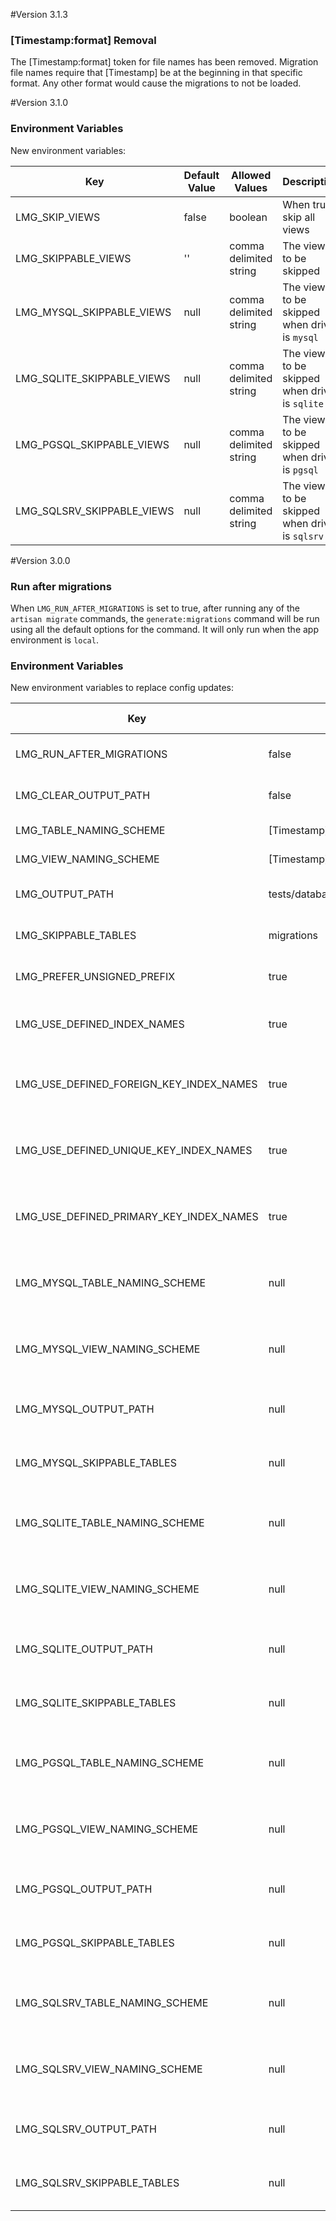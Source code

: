 #Version 3.1.3
### [Timestamp:format] Removal
The [Timestamp:format] token for file names has been removed. Migration file names require that [Timestamp] be at the beginning in that specific format. Any other format would cause the migrations to not be loaded.


#Version 3.1.0
### Environment Variables
New environment variables:

| Key | Default Value | Allowed Values | Description |
| --- | ------------- | -------------- | ----------- |
| LMG_SKIP_VIEWS | false | boolean | When true, skip all views |
| LMG_SKIPPABLE_VIEWS | '' | comma delimited string | The views to be skipped |
| LMG_MYSQL_SKIPPABLE_VIEWS | null | comma delimited string | The views to be skipped when driver is `mysql` |
| LMG_SQLITE_SKIPPABLE_VIEWS | null | comma delimited string | The views to be skipped when driver is `sqlite` |
| LMG_PGSQL_SKIPPABLE_VIEWS | null | comma delimited string | The views to be skipped when driver is `pgsql` |
| LMG_SQLSRV_SKIPPABLE_VIEWS | null | comma delimited string | The views to be skipped when driver is `sqlsrv` |

#Version 3.0.0

### Run after migrations
When `LMG_RUN_AFTER_MIGRATIONS` is set to true, after running any of the `artisan migrate` commands, the `generate:migrations` command will be run using all the default options for the command. It will only run when the app environment is `local`.

### Environment Variables
New environment variables to replace config updates:

| Key | Default Value | Allowed Values | Description |
| --- | ------------- | -------------- | ----------- |
| LMG_RUN_AFTER_MIGRATIONS | false | boolean | Whether or not the migration generator should run after migrations have completed. |
| LMG_CLEAR_OUTPUT_PATH | false | boolean | Whether or not to clear out the output path before creating new files |
| LMG_TABLE_NAMING_SCHEME | [Timestamp]_create_[TableName]_table.php | string | The string to be used to name table migration files |
| LMG_VIEW_NAMING_SCHEME | [Timestamp]_create_[ViewName]_view.php | string | The string to be used to name view migration files |
| LMG_OUTPUT_PATH | tests/database/migrations | string | The path (relative to the root of your project) to where the files will be output to |
| LMG_SKIPPABLE_TABLES | migrations | comma delimited string | The tables to be skipped |
| LMG_PREFER_UNSIGNED_PREFIX | true | boolean | When true, uses `unsigned` variant methods instead of the `->unsigned()` modifier. |
| LMG_USE_DEFINED_INDEX_NAMES | true | boolean | When true, uses index names defined by the database as the name parameter for index methods |
| LMG_USE_DEFINED_FOREIGN_KEY_INDEX_NAMES | true | boolean | When true, uses foreign key index names defined by the database as the name parameter for foreign key methods |
| LMG_USE_DEFINED_UNIQUE_KEY_INDEX_NAMES | true | boolean | When true, uses unique key index names defined by the database as the name parameter for the `unique` methods |
| LMG_USE_DEFINED_PRIMARY_KEY_INDEX_NAMES | true | boolean | When true, uses primary key index name defined by the database as the name parameter for the `primary` method |
| LMG_MYSQL_TABLE_NAMING_SCHEME | null | ?boolean | When not null, this setting will override LMG_TABLE_NAMING_SCHEME when the database driver is `mysql`. |
| LMG_MYSQL_VIEW_NAMING_SCHEME | null | ?boolean | When not null, this setting will override LMG_VIEW_NAMING_SCHEME when the database driver is `mysql`. |
| LMG_MYSQL_OUTPUT_PATH | null | ?boolean | When not null, this setting will override LMG_OUTPUT_PATH when the database driver is `mysql`. |
| LMG_MYSQL_SKIPPABLE_TABLES | null | ?boolean | When not null, this setting will override LMG_SKIPPABLE_TABLES when the database driver is `mysql`. |
| LMG_SQLITE_TABLE_NAMING_SCHEME | null | ?boolean | When not null, this setting will override LMG_TABLE_NAMING_SCHEME when the database driver is `sqlite`. |
| LMG_SQLITE_VIEW_NAMING_SCHEME | null | ?boolean | When not null, this setting will override LMG_VIEW_NAMING_SCHEME when the database driver is `sqlite`. |
| LMG_SQLITE_OUTPUT_PATH | null | ?boolean | When not null, this setting will override LMG_OUTPUT_PATH when the database driver is `sqlite`. |
| LMG_SQLITE_SKIPPABLE_TABLES | null | ?boolean | When not null, this setting will override LMG_SKIPPABLE_TABLES when the database driver is `sqlite`. |
| LMG_PGSQL_TABLE_NAMING_SCHEME | null | ?boolean | When not null, this setting will override LMG_TABLE_NAMING_SCHEME when the database driver is `pgsql`. |
| LMG_PGSQL_VIEW_NAMING_SCHEME | null | ?boolean | When not null, this setting will override LMG_VIEW_NAMING_SCHEME when the database driver is `pgsql`. |
| LMG_PGSQL_OUTPUT_PATH | null | ?boolean | When not null, this setting will override LMG_OUTPUT_PATH when the database driver is `pgsql`. |
| LMG_PGSQL_SKIPPABLE_TABLES | null | ?boolean | When not null, this setting will override LMG_SKIPPABLE_TABLES when the database driver is `pgsql`. |
| LMG_SQLSRV_TABLE_NAMING_SCHEME | null | ?boolean | When not null, this setting will override LMG_TABLE_NAMING_SCHEME when the database driver is `sqlsrc`. |
| LMG_SQLSRV_VIEW_NAMING_SCHEME | null | ?boolean | When not null, this setting will override LMG_VIEW_NAMING_SCHEME when the database driver is `sqlsrv`. |
| LMG_SQLSRV_OUTPUT_PATH | null | ?boolean | When not null, this setting will override LMG_OUTPUT_PATH when the database driver is `sqlsrv`. |
| LMG_SQLSRV_SKIPPABLE_TABLES | null | ?boolean | When not null, this setting will override LMG_SKIPPABLE_TABLES when the database driver is `sqlsrv`. |